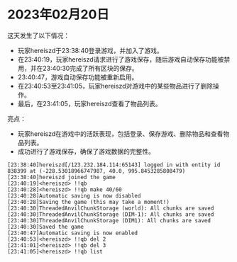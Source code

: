 # 2023年02月20日
这天发生了以下情况：

- 玩家hereiszd于23:38:40登录游戏，并加入了游戏。
- 在23:40:19，玩家hereiszd请求进行了游戏保存，随后游戏自动保存功能被禁用，并在23:40:30完成了所有区块的保存。
- 23:40:47，游戏自动保存功能被重新启用。
- 在23:40:53至23:41:05，玩家hereiszd对游戏中的某些物品进行了删除操作。
- 最后，在23:41:05，玩家hereiszd查看了物品列表。

亮点：

- 玩家hereiszd在游戏中的活跃表现，包括登录、保存游戏、删除物品和查看物品列表。
- 成功进行了游戏保存，确保了游戏数据的完整性。
```
[23:38:40]hereiszd[/123.232.184.114:65143] logged in with entity id 838399 at (-228.53018966747987, 40.0, 995.8453285808479)
[23:38:40]hereiszd joined the game
[23:40:19]<hereiszd> !!qb
[23:40:28]<hereiszd> !!qb make 40/60
[23:40:28]Automatic saving is now disabled
[23:40:28]Saving the game (this may take a moment!)
[23:40:30]ThreadedAnvilChunkStorage (world): All chunks are saved
[23:40:30]ThreadedAnvilChunkStorage (DIM-1): All chunks are saved
[23:40:30]ThreadedAnvilChunkStorage (DIM1): All chunks are saved
[23:40:30]Saved the game
[23:40:47]Automatic saving is now enabled
[23:40:53]<hereiszd> !!qb del 2
[23:41:01]<hereiszd> !!qb del 3
[23:41:05]<hereiszd> !!qb list
```
